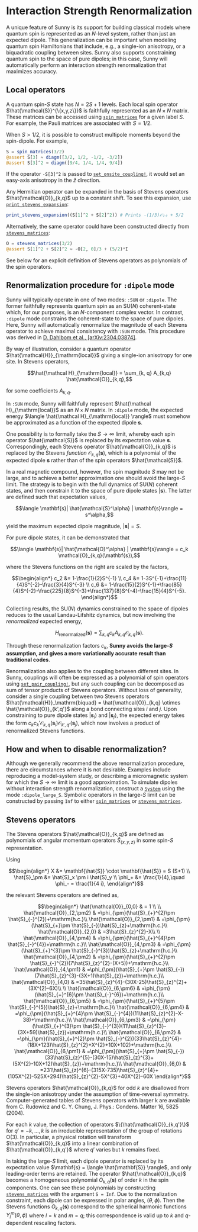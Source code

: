 # Interaction Strength Renormalization

A unique feature of Sunny is its support for building classical models where
quantum spin is represented as an $N$-level system, rather than just an expected
dipole. This generalization can be important when modeling quantum spin
Hamiltonians that include, e.g., a single-ion anisotropy, or a biquadratic
coupling between sites. Sunny also supports constraining quantum spin to the
space of pure dipoles; in this case, Sunny will automatically perform an
interaction strength renormalization that maximizes accuracy.

## Local operators

A quantum spin-$S$ state has $N = 2S + 1$ levels. Each local spin operator
$\hat{\mathcal{S}}^{\{x,y,z\}}$ is faithfully represented as an $N×N$ matrix.
These matrices can be accessed using [`spin_matrices`](@ref) for a given label
$S$. For example, the Pauli matrices are associated with $S = 1/2$.

When $S > 1/2$, it is possible to construct multipole moments beyond the
spin-dipole. For example,

```julia
S = spin_matrices(3/2)
@assert S[3] ≈ diagm([3/2, 1/2, -1/2, -3/2])
@assert S[3]^2 ≈ diagm([9/4, 1/4, 1/4, 9/4])
```

If the operator `-S[3]^2` is passed to [`set_onsite_coupling!`](@ref), it would
set an easy-axis anisotropy in the $\hat{z}$ direction.

Any Hermitian operator can be expanded in the basis of Stevens operators
$\hat{\mathcal{O}}_{k,q}$ up to a constant shift. To see this expansion, use
[`print_stevens_expansion`](@ref):
```julia
print_stevens_expansion((S[1]^2 + S[2]^2)) # Prints -(1/3)𝒪₂₀ + 5/2
```

Alternatively, the same operator could have been constructed directly from
[`stevens_matrices`](@ref):

```julia
O = stevens_matrices(3/2)
@assert S[1]^2 + S[2]^2 ≈ -O[2, 0]/3 + (5/2)*I
```

See below for an explicit definition of Stevens operators as polynomials of the
spin operators.

## Renormalization procedure for `:dipole` mode

Sunny will typically operate in one of two modes: `:SUN` or `:dipole`. The
former faithfully represents quantum spin as an SU(_N_) coherent-state which,
for our purposes, is an $N$-component complex vector. In contrast, `:dipole`
mode constrains the coherent-state to the space of pure dipoles. Here, Sunny
will automatically renormalize the magnitude of each Stevens operator to achieve
maximal consistency with `:SUN` mode. This procedure was derived in [D. Dahlbom
et al., [arXiv:2304.03874]](https://arxiv.org/abs/2304.03874).

By way of illustration, consider a quantum operator
$\hat{\mathcal{H}}_{\mathrm{local}}$ giving a single-ion anisotropy for one
site. In Stevens operators,
```math
\hat{\mathcal H}_{\mathrm{local}} = \sum_{k, q} A_{k,q} \hat{\mathcal{O}}_{k,q},
```
for some coefficients $A_{k,q}$.

In `:SUN` mode, Sunny will faithfully represent $\hat{\mathcal
H}_{\mathrm{local}}$ as an $N×N$ matrix. In `:dipole` mode, the expected energy
$\langle \hat{\mathcal H}_{\mathrm{local}} \rangle$ must somehow be approximated
as a function of the expected dipole $\mathbf{s}$.

One possibility is to formally take the $S \to \infty$ limit, whereby each spin
operator $\hat{\mathcal{S}}$ is replaced by its expectation value $\mathbf{s}$.
Correspondingly, each Stevens operator $\hat{\mathcal{O}}_{k,q}$ is replaced by
the Stevens _function_ $\mathcal{O}_{k,q}(\mathbf{s})$, which is a polynomial of
the expected dipole $\mathbf{s}$ rather than of the spin operators
$\hat{\mathcal{S}}$.

In a real magnetic compound, however, the spin magnitude $S$ may not be large,
and to achieve a better approximation one should avoid the large-$S$ limit. The
strategy is to begin with the full dynamics of SU(_N_) coherent states, and then
constrain it to the space of pure dipole states $|\mathbf{s}\rangle$. The latter
are defined such that expectation values,
```math
\langle \mathbf{s}| \hat{\mathcal{S}^\alpha} | \mathbf{s}\rangle = s^\alpha,
```
yield the maximum expected dipole magnitude, $|\mathbf{s}| = S$.

For pure dipole states, it can be demonstrated that
```math
\langle \mathbf{s}| \hat{\mathcal{O}^\alpha} | \mathbf{s}\rangle = c_k \mathcal{O}_{k,q}(\mathbf{s}),
```
where the Stevens functions on the right are scaled by the factors,

```math
\begin{align*}
c_2 &= 1-\frac{1}{2}S^{-1} \\
c_4 &= 1-3S^{-1}+\frac{11}{4}S^{-2}-\frac{3}{4}S^{-3} \\
c_6 &= 1-\frac{15}{2}S^{-1}+\frac{85}{4}S^{-2}-\frac{225}{8}S^{-3}+\frac{137}{8}S^{-4}-\frac{15}{4}S^{-5}.
\end{align*}
```

Collecting results, the SU(_N_) dynamics constrained to the space of dipoles
reduces to the usual Landau-Lifshitz dynamics, but now involving the
_renormalized_ expected energy,
```math
H_{\mathrm{renormalized}}(\mathbf{s}) = \sum_{k, q} c_k A_{k,q} \mathcal{O}_{k,q}(\mathbf{s}).
```

Through these renormalization factors $c_k$, **Sunny avoids the large-$S$
assumption, and gives a more variationally accurate result than traditional
codes**.

Renormalization also applies to the coupling between different sites. In Sunny,
couplings will often be expressed as a polynomial of spin operators using
[`set_pair_coupling!`](@ref), but any such coupling can be decomposed as sum of
tensor products of Stevens operators. Without loss of generality, consider a
single coupling between two Stevens operators $\hat{\mathcal{H}}_\mathrm{biquad}
= \hat{\mathcal{O}}_{k,q} \otimes \hat{\mathcal{O}}_{k',q'}$ along a bond
connecting sites $i$ and $j$. Upon constraining to pure dipole states
$|\mathbf{s}_i\rangle$ and $|\mathbf{s}_j\rangle$, the expected energy takes the
form $c_k c_k' \mathcal{O}_{k,q}(\mathbf{s}_i)
\mathcal{O}_{k',q'}(\mathbf{s}_j)$, which now involves a product of renormalized
Stevens functions. 

## How and when to disable renormalization?

Although we generally recommend the above renormalization procedure, there are
circumstances where it is not desirable. Examples include reproducing a
model-system study, or describing a micromagnetic system for which the
$S\to\infty$ limit is a good approximation. To simulate dipoles without
interaction strength renormalization, construct a [`System`](@ref) using the
mode `:dipole_large_S`. Symbolic operators in the large-$S$ limit can be
constructed by passing `Inf` to either [`spin_matrices`](@ref) or
[`stevens_matrices`](@ref).

## Stevens operators

The Stevens operators $\hat{\mathcal{O}}_{k,q}$ are defined as polynomials of
angular momentum operators $\hat{S}_{\{x,y,z\}}$ in some spin-$S$ representation.

Using

```math
\begin{align*}
X &= \mathbf{\hat{S}} \cdot \mathbf{\hat{S}} = S (S+1) \\
\hat{S}_\pm &= \hat{S}_x \pm i \hat{S}_y \\
\phi_+ &= \frac{1}{4},\quad \phi_- = \frac{1}{4 i},
\end{align*}
```

the relevant Stevens operators are defined as,

```math
\begin{align*}
\hat{\mathcal{O}}_{0,0} & = 1 \\
\\
\hat{\mathcal{O}}_{2,\pm2} & =\phi_{\pm}(\hat{S}_{+}^{2}\pm \hat{S}_{-}^{2})+\mathrm{h.c.}\\
\hat{\mathcal{O}}_{2,\pm1} & =\phi_{\pm}(\hat{S}_{+}\pm \hat{S}_{-})\hat{S}_{z}+\mathrm{h.c.}\\
\hat{\mathcal{O}}_{2,0} & =3\hat{S}_{z}^{2}-X\\
\\
\hat{\mathcal{O}}_{4,\pm4} & =\phi_{\pm}(\hat{S}_{+}^{4}\pm \hat{S}_{-}^{4})+\mathrm{h.c.}\\
\hat{\mathcal{O}}_{4,\pm3} & =\phi_{\pm}(\hat{S}_{+}^{3}\pm \hat{S}_{-}^{3})\hat{S}_{z}+\mathrm{h.c.}\\
\hat{\mathcal{O}}_{4,\pm2} & =\phi_{\pm}(\hat{S}_{+}^{2}\pm \hat{S}_{-}^{2})(7\hat{S}_{z}^{2}-(X+5))+\mathrm{h.c.}\\
\hat{\mathcal{O}}_{4,\pm1} & =\phi_{\pm}(\hat{S}_{+}\pm \hat{S}_{-})(7\hat{S}_{z}^{3}-(3X+1)\hat{S}_{z})+\mathrm{h.c.}\\
\hat{\mathcal{O}}_{4,0} & =35\hat{S}_{z}^{4}-(30X-25)\hat{S}_{z}^{2}+(3X^{2}-6X)\\
\\
\hat{\mathcal{O}}_{6,\pm6} & =\phi_{\pm}(\hat{S}_{+}^{6}\pm \hat{S}_{-}^{6})+\mathrm{h.c.}\\
\hat{\mathcal{O}}_{6,\pm5} & =\phi_{\pm}(\hat{S}_{+}^{5}\pm \hat{S}_{-}^{5})\hat{S}_{z}+\mathrm{h.c.}\\
\hat{\mathcal{O}}_{6,\pm4} & =\phi_{\pm}(\hat{S}_{+}^{4}\pm \hat{S}_{-}^{4})(11\hat{S}_{z}^{2}-X-38)+\mathrm{h.c.}\\
\hat{\mathcal{O}}_{6,\pm3} & =\phi_{\pm}(\hat{S}_{+}^{3}\pm \hat{S}_{-}^{3})(11\hat{S}_{z}^{3}-(3X+59)\hat{S}_{z})+\mathrm{h.c.}\\
\hat{\mathcal{O}}_{6,\pm2} & =\phi_{\pm}(\hat{S}_{+}^{2}\pm \hat{S}_{-}^{2})(33\hat{S}_{z}^{4}-(18X+123)\hat{S}_{z}^{2}+X^{2}+10X+102)+\mathrm{h.c.}\\
\hat{\mathcal{O}}_{6,\pm1} & =\phi_{\pm}(\hat{S}_{+}\pm \hat{S}_{-})(33\hat{S}_{z}^{5}-(30X-15)\hat{S}_{z}^{3}+(5X^{2}-10X+12)\hat{S}_{z})+\mathrm{h.c.}\\
\hat{\mathcal{O}}_{6,0} & =231\hat{S}_{z}^{6}-(315X-735)\hat{S}_{z}^{4}+(105X^{2}-525X+294)\hat{S}_{z}^{2}-5X^{3}+40X^{2}-60X
\end{align*}
```

Stevens operators $\hat{\mathcal{O}}_{k,q}$ for odd $k$ are disallowed from the
single-ion anisotropy under the assumption of time-reversal symmetry.
Computer-generated tables of Stevens operators with larger k are available from
C. Rudowicz and C. Y. Chung, J. Phys.: Condens. Matter 16, 5825 (2004).

For each $k$ value, the collection of operators $\{\hat{\mathcal{O}}_{k,q'}\}$
for $q' = -k, \dots, k$ is an irreducible representation of the group of
rotations O(3). In particular, a physical rotation will transform
$\hat{\mathcal{O}}_{k,q}$ into a linear combination of
$\hat{\mathcal{O}}_{k,q'}$ where $q'$ varies but $k$ remains fixed. 

In taking the large-$S$ limit, each dipole operator is replaced by its
expectation value $\mathbf{s} = \langle \hat{\mathbf{S}} \rangle$, and only
leading-order terms are retained. The operator $\hat{\mathcal{O}}_{k,q}$ becomes
a homogeneous polynomial $O_{k,q}(\mathbf{s})$ of order $k$ in the spin
components. One can see these polynomials by constructing
[`stevens_matrices`](@ref) with the argument `S = Inf`. Due to the normalization
constraint, each dipole can be expressed in polar angles, $(\theta, \phi)$. Then
the Stevens functions $O_{k,q}(\mathbf{s})$ correspond to the spherical harmonic
functions $Y_l^m(\theta, \phi)$ where $l=k$ and $m=q$; this correspondence is
valid up to $k$ and $q$-dependent rescaling factors.
